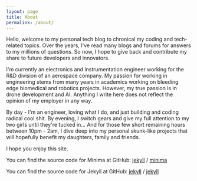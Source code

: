 ```yaml
---
layout: page
title: About
permalink: /about/
---
```


Hello, welcome to my personal tech blog to chronical my coding and tech-related topics. Over the years, I've read many blogs and forums for answers to my millions of questions. So now, I hope to give back and contribute my share to future developers and innovators.

I'm currently an electronics and instrumentation engineer working for the R&D division of an aerospace company. My passion for working in engineering stems from many years in academics working on bleeding edge biomedical and robotics projects. However, my true passion is in drone development and AI.
Anything I write here does not reflect the opinion of my employer in any way.

By day - I'm an engineer, loving what I do, and just building and coding radical cool shit. By evening, I switch gears and give my full attention to my two girls until they're tucked in...
And for those few short remaining hours between 10pm - 2am, I dive deep into my personal skunk-like projects that will hopefully benefit my daughters, family and friends. 

I hope you enjoy this site.


You can find the source code for Minima at GitHub:
[jekyll][jekyll-organization] /
[minima](https://github.com/jekyll/minima)

You can find the source code for Jekyll at GitHub:
[jekyll][jekyll-organization] /
[jekyll](https://github.com/jekyll/jekyll)


[jekyll-organization]: https://github.com/jekyll
